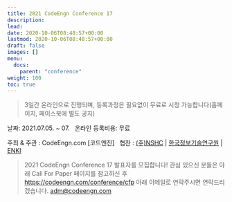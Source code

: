 ```yaml
---
title: 2021 CodeEngn Conference 17
description: 
lead: 
date: 2020-10-06T08:48:57+00:00
lastmod: 2020-10-06T08:48:57+00:00
draft: false
images: []
menu:
  docs:
    parent: "conference"
weight: 100
toc: true
---
```



> 3일간 온라인으로 진행되며, 등록과정은 필요없이 무료로 시청 가능합니다(홈페이지, 페이스북에 별도 공지) 

날짜: 2021.07.05. ~ 07. &nbsp;
온라인 등록비용: 무료 &nbsp;

주최 & 주관 : CodeEngn.com [코드엔진] &nbsp;
협찬 : <a href='https://www.nshc.net' target='_blank'>(주)NSHC</a> | <a href='https://kitri.re.kr' target='_blank'>한국정보기술연구원</a> | <a href='https://enki.co.kr' target='_blank'>ENKI</a> &nbsp;

> 2021 CodeEngn Conference 17 발표자를 모집합니다!
> 관심 있으신 분들은 아래 Call For Paper 페이지를 참고하신 후
> https://codeengn.com/conference/cfp
> 아래 이메일로 연락주시면 연락드리겠습니다.
> adm@codeengn.com
